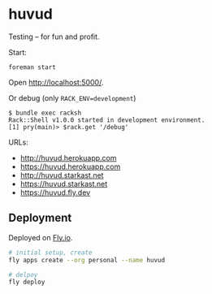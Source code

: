 # huvud

Testing – for fun and profit.

Start:

    foreman start

Open [http://localhost:5000/](http://localhost:5000/).

Or debug (only `RACK_ENV=development`)

    $ bundle exec racksh
    Rack::Shell v1.0.0 started in development environment.
    [1] pry(main)> $rack.get '/debug'

URLs:

* http://huvud.herokuapp.com
* https://huvud.herokuapp.com
* http://huvud.starkast.net
* https://huvud.starkast.net
* https://huvud.fly.dev

## Deployment

Deployed on [Fly.io](https://fly.io).

```bash
# initial setup, create
fly apps create --org personal --name huvud

# delpoy
fly deploy
```

